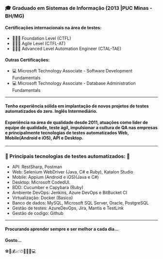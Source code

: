 
### 🎓 Graduado em Sistemas de Informação (2013 |PUC Minas - BH/MG)

#### Certificações internacionais na área de testes: 
  - 🔎👨‍💻 Foundation Level (CTFL) 
  - 🔎👨‍💻 Agile Level (CTFL-AT) 
  - 🔎👨‍💻 Advanced Level Automation Engineer (CTAL-TAE) 
#### Outras Certificações: 
  - 💻 Microsoft Technology Associate - Software Development Fundamentals
  - 💻 Microsoft Technology Associate - Database Administration Fundamentals 
---------------------------------
#### Tenho experiência sólida em implantação de novos projetos de testes automatizados do zero. Inglês Intermediário.
#### Experiência na área de qualidade desde 2011, atuações como lider de equipe de qualidade, teste ágil, impulsionar a cultura de QA nas empresas e principalmente tecnologias de testes automatizados Web, Mobile(Android e iOS), API e Desktop. 

------------------------------------------------------------------
### 🦾 Principais tecnologias de testes automatizados: 🤖
  - API: RestSharp, Postman
  - Web: Selenium WebDriver (Java, C# e Ruby), Katalon Studio
  - Mobile: Appium (Android e iOS)(Java e C#)
  - Desktop: Microsoft CodedUI.
  - BDD: Cucumber e Capybara (Ruby)
  - Ambiente DevOps: Jenkins, Azure DevOps e BitBucket CI
  - Virtualização: Docker (Basico)
  - Banco de dados: MySQL, Microsoft SQL Server, Oracle, PostgreSQL
  - Gestão de testes: AzureDevOps, Jira, Mantis e TestLink
  - Gestão de codigo: Github

---------------------------------
#### Procurando aprender sempre e ser melhor a cada dia...

#### Gosto...
⚽🎵💰📈⏱🦾🏃‍♂️💻
